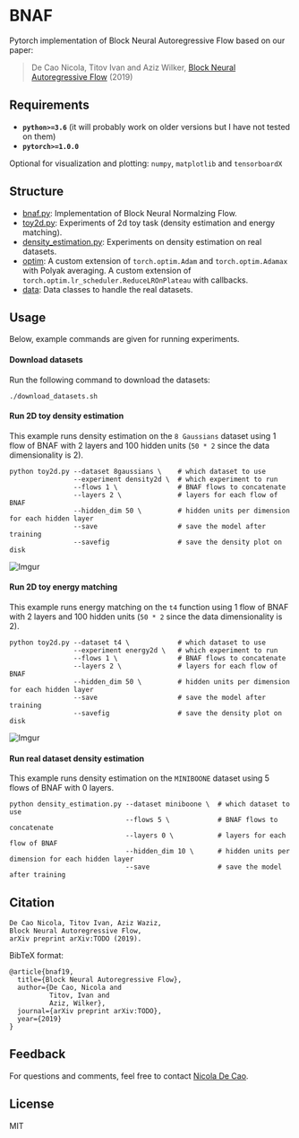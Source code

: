 # BNAF
Pytorch implementation of Block Neural Autoregressive Flow based on our paper:
> De Cao Nicola, Titov Ivan and Aziz Wilker, [Block Neural Autoregressive Flow]() (2019)

## Requirements
* **``python>=3.6``** (it will probably work on older versions but I have not tested on them)
* **``pytorch>=1.0.0``**

Optional for visualization and plotting: ``numpy``, ``matplotlib`` and ``tensorboardX``

## Structure
* [bnaf.py](https://github.com/nicola-decao/BNAF/blob/master/bnaf.py): Implementation of Block Neural Normalzing Flow.
* [toy2d.py](https://github.com/nicola-decao/BNAF/blob/master/toy2d.py): Experiments of 2d toy task (density estimation and energy matching).
* [density_estimation.py](https://github.com/nicola-decao/BNAF/blob/master/density_estimation.py): Experiments on density estimation on real datasets.
* [optim](https://github.com/nicola-decao/BNAF/tree/master/optim): A custom extension of `torch.optim.Adam` and `torch.optim.Adamax` with Polyak averaging. A custom extension of `torch.optim.lr_scheduler.ReduceLROnPlateau` with callbacks.
* [data](https://github.com/nicola-decao/BNAF/tree/master/data): Data classes to handle the real datasets.

## Usage
Below, example commands are given for running experiments.

#### Download datasets
Run the following command to download the datasets:
```
./download_datasets.sh
```

#### Run 2D toy density estimation
This example runs density estimation on the `8 Gaussians` dataset using 1 flow of BNAF with 2 layers and 100 hidden units (`50 * 2` since the data dimensionality is 2).
```
python toy2d.py --dataset 8gaussians \    # which dataset to use
                --experiment density2d \  # which experiment to run
                --flows 1 \               # BNAF flows to concatenate
                --layers 2 \              # layers for each flow of BNAF
                --hidden_dim 50 \         # hidden units per dimension for each hidden layer
                --save                    # save the model after training
                --savefig                 # save the density plot on disk
```

![Imgur](https://i.imgur.com/DWVGsyn.jpg)

#### Run 2D toy energy matching
This example runs energy matching on the `t4` function using 1 flow of BNAF with 2 layers and 100 hidden units (`50 * 2` since the data dimensionality is 2).
```
python toy2d.py --dataset t4 \            # which dataset to use
                --experiment energy2d \   # which experiment to run
                --flows 1 \               # BNAF flows to concatenate
                --layers 2 \              # layers for each flow of BNAF
                --hidden_dim 50 \         # hidden units per dimension for each hidden layer
                --save                    # save the model after training
                --savefig                 # save the density plot on disk
```

![Imgur](https://i.imgur.com/o1QR3XO.jpg)

#### Run real dataset density estimation
This example runs density estimation on the `MINIBOONE` dataset using 5 flows of BNAF with 0 layers.
```
python density_estimation.py --dataset miniboone \  # which dataset to use
                             --flows 5 \            # BNAF flows to concatenate
                             --layers 0 \           # layers for each flow of BNAF
                             --hidden_dim 10 \      # hidden units per dimension for each hidden layer
                             --save                 # save the model after training
```

## Citation
```
De Cao Nicola, Titov Ivan, Aziz Waziz,
Block Neural Autoregressive Flow,
arXiv preprint arXiv:TODO (2019).
```

BibTeX format:
```
@article{bnaf19,
  title={Block Neural Autoregressive Flow},
  author={De Cao, Nicola and
          Titov, Ivan and
          Aziz, Wilker},
  journal={arXiv preprint arXiv:TODO},
  year={2019}
}
```

## Feedback
For questions and comments, feel free to contact [Nicola De Cao](mailto:nicola.decao@gmail.com).

## License
MIT
